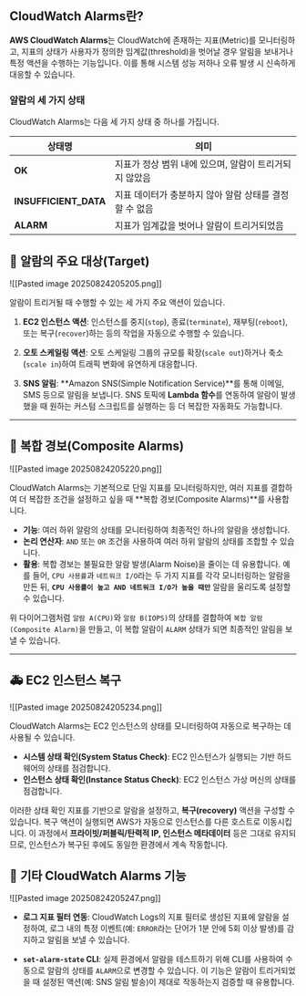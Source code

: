
## CloudWatch Alarms란?

**AWS CloudWatch Alarms**는 CloudWatch에 존재하는 지표(Metric)를 모니터링하고, 지표의 상태가 사용자가 정의한 임계값(threshold)을 벗어날 경우 알림을 보내거나 특정 액션을 수행하는 기능입니다. 이를 통해 시스템 성능 저하나 오류 발생 시 신속하게 대응할 수 있습니다.

### 알람의 세 가지 상태

CloudWatch Alarms는 다음 세 가지 상태 중 하나를 가집니다.

|상태명|의미|
|---|---|
|**OK**|지표가 정상 범위 내에 있으며, 알람이 트리거되지 않았음|
|**INSUFFICIENT_DATA**|지표 데이터가 충분하지 않아 알람 상태를 결정할 수 없음|
|**ALARM**|지표가 임계값을 벗어나 알람이 트리거되었음|

## 🎯 알람의 주요 대상(Target)

![[Pasted image 20250824205205.png]]

알람이 트리거될 때 수행할 수 있는 세 가지 주요 액션이 있습니다.

1. **EC2 인스턴스 액션**: 인스턴스를 중지(`stop`), 종료(`terminate`), 재부팅(`reboot`), 또는 복구(`recover`)하는 등의 작업을 자동으로 수행할 수 있습니다.

2. **오토 스케일링 액션**: 오토 스케일링 그룹의 규모를 확장(`scale out`)하거나 축소(`scale in`)하여 트래픽 변화에 유연하게 대응합니다.

3. **SNS 알림**: **Amazon SNS(Simple Notification Service)**를 통해 이메일, SMS 등으로 알림을 보냅니다. SNS 토픽에 **Lambda 함수**를 연동하여 알람이 발생했을 때 원하는 커스텀 스크립트를 실행하는 등 더 복잡한 자동화도 가능합니다.

---

## 🔗 복합 경보(Composite Alarms)

![[Pasted image 20250824205220.png]]

CloudWatch Alarms는 기본적으로 단일 지표를 모니터링하지만, 여러 지표를 결합하여 더 복잡한 조건을 설정하고 싶을 때 **복합 경보(Composite Alarms)**를 사용합니다.

- **기능**: 여러 하위 알람의 상태를 모니터링하여 최종적인 하나의 알람을 생성합니다.
- **논리 연산자**: `AND` 또는 `OR` 조건을 사용하여 여러 하위 알람의 상태를 조합할 수 있습니다.
- **활용**: 복합 경보는 불필요한 알람 발생(Alarm Noise)을 줄이는 데 유용합니다. 예를 들어, `CPU 사용률`과 `네트워크 I/O`라는 두 가지 지표를 각각 모니터링하는 알람을 만든 뒤, **`CPU 사용률이 높고 AND 네트워크 I/O가 높을 때만`** 알람을 울리도록 설정할 수 있습니다.

위 다이어그램처럼 `알람 A(CPU)`와 `알람 B(IOPS)`의 상태를 결합하여 `복합 알람(Composite Alarm)`을 만들고, 이 복합 알람이 `ALARM` 상태가 되면 최종적인 알림을 보낼 수 있습니다.

---

## 🚑 EC2 인스턴스 복구

![[Pasted image 20250824205234.png]]

CloudWatch Alarms는 EC2 인스턴스의 상태를 모니터링하여 자동으로 복구하는 데 사용될 수 있습니다.

- **시스템 상태 확인(System Status Check)**: EC2 인스턴스가 실행되는 기반 하드웨어의 상태를 점검합니다.
- **인스턴스 상태 확인(Instance Status Check)**: EC2 인스턴스 가상 머신의 상태를 점검합니다.

이러한 상태 확인 지표를 기반으로 알람을 설정하고, **복구(recovery)** 액션을 구성할 수 있습니다. 복구 액션이 실행되면 AWS가 자동으로 인스턴스를 다른 호스트로 이동시킵니다. 이 과정에서 **프라이빗/퍼블릭/탄력적 IP, 인스턴스 메타데이터** 등은 그대로 유지되므로, 인스턴스가 복구된 후에도 동일한 환경에서 계속 작동합니다.

## 📌 기타 CloudWatch Alarms 기능

![[Pasted image 20250824205247.png]]

- **로그 지표 필터 연동**: CloudWatch Logs의 지표 필터로 생성된 지표에 알람을 설정하여, 로그 내의 특정 이벤트(예: `ERROR`라는 단어가 1분 안에 5회 이상 발생)를 감지하고 알림을 보낼 수 있습니다.

- **`set-alarm-state` CLI**: 실제 환경에서 알람을 테스트하기 위해 CLI를 사용하여 수동으로 알람의 상태를 `ALARM`으로 변경할 수 있습니다. 이 기능은 알람이 트리거되었을 때 설정된 액션(예: SNS 알림 발송)이 제대로 작동하는지 검증할 때 유용합니다.